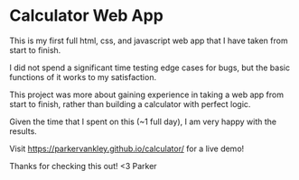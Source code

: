 # Calculator Web App

This is my first full html, css, and javascript web app that I have taken from start to finish.

I did not spend a significant time testing edge cases for bugs, but the basic functions of it works to my satisfaction.

This project was more about gaining experience in taking a web app from start to finish, rather than building a calculator with perfect logic.

Given the time that I spent on this (~1 full day), I am very happy with the results.

Visit https://parkervankley.github.io/calculator/ for a live demo!

Thanks for checking this out! <3 Parker
